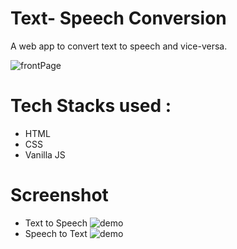 # Text- Speech Conversion
A web app to convert text to speech and vice-versa.

![frontPage](https://user-images.githubusercontent.com/56690856/100203392-8e728800-2f28-11eb-8c88-e03fd6b79006.png)

# Tech Stacks used :
- HTML
- CSS
- Vanilla JS

# Screenshot
- Text to Speech
![demo](https://user-images.githubusercontent.com/56690856/90977066-20e94100-e560-11ea-9b46-cff4cfd4c4ea.png)
- Speech to Text
![demo](https://user-images.githubusercontent.com/56690856/90169709-9d3f8f80-ddbc-11ea-8ab6-2c1f2adfd102.png)
